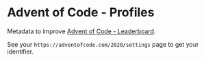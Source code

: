 # Advent of Code - Profiles

Metadata to improve [Advent of Code - Leaderboard](https://github.com/InseeFrLab/AdventOfCodeLeaderboard).

See your `https://adventofcode.com/2020/settings` page to get your identifier.
